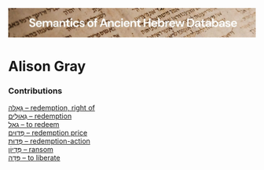 <html><body><img id="banner" src="../../images/banners/banner.png" alt="banner" /></body></html>

# **Alison Gray**


### Contributions
[גְּאֻלָּה – redemption, right of](../words/redemption,_right_of.md)<br>[גְּאוּלִים – redemption](../words/redemption.md)<br>[גאל – to redeem](../words/to_redeem.md)<br>[פְּדוּיִם – redemption price](../words/redemption_price.md)<br>[פְּדוּת – redemption-action](../words/redemption-action.md)<br>[פִּדְיוֹן – ransom](../words/ransom.md)<br>[פָּדָה – to liberate](../words/to_liberate.md)<br>